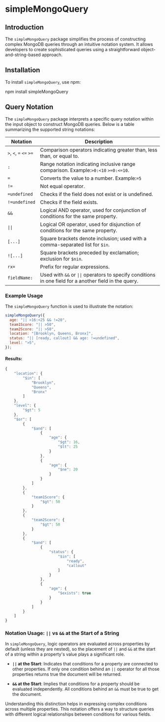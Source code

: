 # simpleMongoQuery

## Introduction

The `simpleMongoQuery` package simplifies the process of constructing complex MongoDB queries through an intuitive notation system. It allows developers to create sophisticated queries using a straightforward object-and-string-based approach.

## Installation

To install `simpleMongoQuery`, use npm:

npm install simpleMongoQuery

## Query Notation

The `simpleMongoQuery` package interprets a specific query notation within the input object to construct MongoDB queries. Below is a table summarizing the supported string notations:

| Notation                | Description                                                                                             |
| ----------------------- | ------------------------------------------------------------------------------------------------------- |
| `>`, `<`, `=` `<=` `>=` | Comparison operators indicating greater than, less than, or equal to.                                   |
| `:`                     | Range notation indicating inclusive range comparison. Example:`>0:<10` `>=0:<=10`.                      |
| `=`                     | Converts the value to a number. Example:`=5`                                                            |
| `!=`                    | Not equal operator.                                                                                     |
| `=undefined`            | Checks if the field does not exist or is undefined.                                                     |
| `!=undefined`           | Checks if the field exists.                                                                             |
| `&&`                    | Logical AND operator, used for conjunction of conditions for the same property.                         |
| `\|\|`                  | Logical OR operator, used for disjunction of conditions for the same property.                          |
| `[...]`                 | Square brackets denote inclusion; used with a comma-separated list for `$in`.                           |
| `![...]`                | Square brackets preceded by exclamation; exclusion for `$nin`.                                          |
| `rx=`                   | Prefix for regular expressions.                                                                         |
| `fieldName:`            | Used with `&&` or `\|\|` operators to specify conditions in one field for a another field in the query. |

### Example Usage

The `simpleMongoQuery` function is used to illustrate the notation:

```javascript
simpleMongoQuery({
  age: "|| >16:<25 && !=20",
  team1Score: "|| >50",
  team2Score: "|| >50",
  location: "[Brooklyn, Queens, Bronx]",
  status: "|| [ready, callout] && age: !=undefined",
  level: ">5",
});
```

#### Results:

```javascript
{
    "location": {
        "$in": [
            "Brooklyn",
            "Queens",
            "Bronx"
        ]
    },
    "level": {
        "$gt": 5
    },
    "$or": [
        {
            "$and": [
                {
                    "age": {
                        "$gt": 16,
                        "$lt": 25
                    }
                },
                {
                    "age": {
                        "$ne": 20
                    }
                }
            ]
        },
        {
            "team1Score": {
                "$gt": 50
            }
        },
        {
            "team2Score": {
                "$gt": 50
            }
        },
        {
            "$and": [
                {
                    "status": {
                        "$in": [
                            "ready",
                            "callout"
                        ]
                    }
                },
                {
                    "age": {
                        "$exists": true
                    }
                }
            ]
        }
    ]
}
```

### Notation Usage: `||` vs `&&` at the Start of a String

In `simpleMongoQuery`, logic operators are evaluated across properties by default (unless they are nested), so the placement of `||` and `&&` at the start of a string within a property's value plays a significant role.

- **`||` at the Start**: Indicates that conditions for a property are connected to other properties. If only one condition behind an `||` operator for all those properties returns true the document will be returned.

- **`&&` at the Start**: Implies that conditions for a property should be evaluated independently. All conditions behind an `&&` must be true to get the document.

Understanding this distinction helps in expressing complex conditions across multiple properties. This notation offers a way to structure queries with different logical relationships between conditions for various fields.
